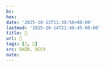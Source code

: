 ```yaml
---
bc:
hex:
date: '2025-10-13T11:30:56+08:00'
lastmod: '2025-10-14T21:46:45-08:00'
title: 󰧩
url: 󰧩
tags: [𥮒, 𥮒]
src: GHZR, DCCV
note:
---
```

